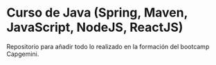 # Curso de Java (Spring, Maven, JavaScript, NodeJS, ReactJS)

Repositorio para añadir todo lo realizado en la formación del bootcamp Capgemini.
